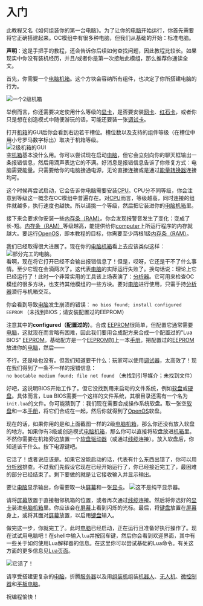 # 入门

此教程又名《如何组装你的第一台电脑》。为了让你的[电脑](computer.md)开始运行，你首先需要将它正确搭建起来。OC模组中有很多种电脑，但我们从基础的开始：标准电脑。

**声明**：这是手把手的教程，还会告诉你后续如何查找问题，因此教程比较长。如果现实中你没有装机经历，并且/或者你是第一次接触此模组，那么推荐你通读全文。

首先，你需要一个[电脑机箱](../block/case1.md)。这个方块会容纳所有组件，也决定了你所搭建电脑的行为。

![一个2级机箱](oredict:oc:case2)

举例而言，你还需要决定使用什么等级的[显卡](../item/graphicsCard1.md)，是否要安装[网卡](../item/lanCard.md)、[红石卡](../item/redstoneCard1.md)，或者你只是想在创造模式中随便游玩的话，可能还要装一张[调试卡](../item/debugCard.md)。

打开[机箱](../block/case1.md)的GUI后你会看到右边若干槽位。槽位数以及支持的组件等级（在槽位中用小号罗马数字标出）取决于机箱等级。  
![2级机箱的GUI](opencomputers:doc/img/configuration_case1.png)  
空[机箱](../block/case1.md)基本没什么用。你可以尝试现在启动[电脑](computer.md)，但它会立刻向你的聊天框输出一条报错信息，然后用滴声表达它的不满。好消息是报错信息告诉了你修复方式：电脑需要能量。只需要给你的电脑接通电源，无论直接连接或是通过[能量转换器](../block/powerConverter.md)连接均可。

这个时候再尝试启动，它会告诉你电脑需要安装[CPU](../item/cpu1.md)。CPU分不同等级，你会注意到等级这一概念在OC模组中普遍存在。对[CPU](../item/cpu1.md)而言，等级越高，同时连接的组件就越多，执行速度也越快。所以请挑一个等级，然后把它装进你的[电脑机箱](../block/case1.md)里。

接下来会要求你安装一些[内存条（RAM）](../item/ram1.md)。你会发现报警音发生了变化：变成了长-短。[内存条（RAM）](../item/ram1.md)等级越高，能提供给你[computer](computer.md)上所运行程序的内存就越大。要运行[OpenOS](openOS.md)，即本教程的目标，你需要至少两根1级[内存条（RAM）](../item/ram1.md)。

我们已经取得很大进展了。现在你的[电脑机箱](../block/case1.md)看上去应该类似这样：  
![部分完工的电脑。](opencomputers:doc/img/configuration_case2.png)  
看啊，现在将它打开已经不会输出报错信息了！但是，哎呀，它还是干不了什么事情。至少它现在会滴两次了。这代表[电脑](computer.md)的实际运行失败了。换句话说：理论上它已经运行了！此时一个非常实用的工具该上场表演了：[分析器](../item/analyzer.md)。它可用来检查OC模组的很多方块，也支持其他模组的一些方块。要对[电脑](computer.md)进行使用，只需手持[分析器](../item/analyzer.md)潜行与机箱交互。

你会看到导致[电脑](computer.md)发生崩溃的错误：
`no bios found; install configured EEPROM`
（未找到BIOS；请安装配置过的EEPROM）

注意其中的**configured（配置过的）**。合成 [EEPROM](../item/eeprom.md)很简单，但配置它通常需要[电脑](computer.md)，这就现在而言略有困难，因此我们要用合成配方来合成一个配置过的"Lua BIOS" [EEPROM](../item/eeprom.md)。基础配方是一个[EEPROM](../item/eeprom.md)加上一本[手册](../item/manual.md)。把配置过的[EEPROM](../item/eeprom.md)放进你的[电脑](computer.md)，然后——

不行。还是啥也没有。但我们知道要干什么：玩家可以使用[调试器](../item/analyzer.md)，太高效了！现在我们得到了一条不一样的报错信息：  
`no bootable medium found; file not found`
（未找到引导媒介；未找到文件）

好吧，这说明BIOS开始工作了。但它没找到用来启动的文件系统，例如[软盘](../item/floppy.md)或[硬盘](../item/hdd1.md)。具体而言，Lua BIOS需要一个这样的文件系统，其根目录还需有一个名为`init.lua`的文件。你可能猜到了：我们现在需要合成操作系统软盘。取一张空[软盘](../item/floppy.md)和一本[手册](../item/manual.md)，将它们合成在一起，然后你就得到了[OpenOS](openOS.md)软盘。

现在的话，如果你用的是和上面截图一样的2级[电脑机箱](../block/case2.md)，那么你还没有放入软盘的地方。如果你有3级或创造模式[电脑机箱](../block/case2.md)，那么你可以直接将软盘放进[机箱](../block/case2.md)里。不然你需要在机箱旁边放置一个[软盘驱动器](../block/diskDrive.md)（或通过[线缆](../block/cable.md)连接）。放入软盘后，你知道该干什么。按下电源键吧。

它活了！或者说应该是。如果它没能启动的话，代表有什么东西出错了，你可以用[分析器](../item/analyzer.md)排查。不过我们先假设它现在已经开始运行了，你已经接近完工了，最困难的部分已经结束了。剩下要做的就是让它接收输入并显示输出。

要让[电脑](computer.md)显示输出，你需要取一块[屏幕](../block/screen1.md)和一张[显卡](../item/graphicsCard1.md)。
![这不是纯平显示器。](oredict:oc:screen2)

请将[屏幕](../block/screen1.md)放置于直接相邻机箱的位置，或者再次通过[线缆](../block/cable.md)连接。然后将你选好的[显卡](../item/graphicsCard1.md)装进[电脑机箱](../block/case2.md)里。你应该会在[屏幕](../block/screen1.md)上看到闪烁的光标。最后，将[键盘](../block/keyboard.md)放置在[屏幕](../block/screen1.md)身上，或将其面对[屏幕](../block/screen1.md)放置，以启用[键盘](../block/keyboard.md)输入。

做完这一步，你就完工了。此时[电脑](computer.md)已经启动，正在运行且准备好执行操作了。现在试试用电脑吧！在shell中输入`lua`并按回车键，然后你会看到欢迎界面，其中有一些关于如何使用Lua解释器的信息。在这里你可以尝试基础的Lua命令。有关这方面的更多信息见[Lua页面](lua.md)。

![它活了！](opencomputers:doc/img/configuration_done.png)

请享受搭建更复杂的[电脑](computer.md)，折腾[服务器](../item/server1.md)以及用[组装机](../block/assembler.md)组装[机器人](../block/robot.md)、[无人机](../item/drone.md)、[微控制器](../block/microcontroller.md)和[平板电脑](../item/tablet.md)。

祝编程愉快！
